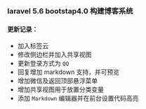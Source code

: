  ### laravel 5.6 bootstap4.0 构建博客系统 
 
  #### 更新记录：
 * 加入标签云 
 * 修改侧边栏并加入共享视图
 * 更新登录方式为 `QQ`
 * 回复增加 markdown 支持，并可预览
 * 增加微信及返回顶部悬浮菜单
 * 增加共享视图用于放置分类变量
 * 添加 `Markdown` 编辑器并在前台设置代码高亮